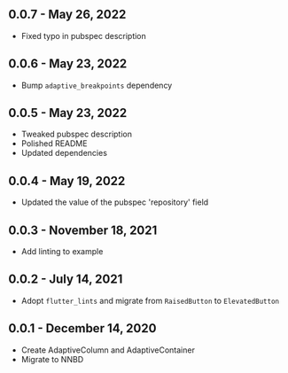## 0.0.7 - May 26, 2022

- Fixed typo in pubspec description

## 0.0.6 - May 23, 2022

- Bump `adaptive_breakpoints` dependency

## 0.0.5 - May 23, 2022

- Tweaked pubspec description
- Polished README
- Updated dependencies

## 0.0.4 - May 19, 2022

- Updated the value of the pubspec 'repository' field

## 0.0.3 - November 18, 2021

- Add linting to example

## 0.0.2 - July 14, 2021

- Adopt `flutter_lints` and migrate from `RaisedButton` to `ElevatedButton`

## 0.0.1 - December 14, 2020

- Create AdaptiveColumn and AdaptiveContainer
- Migrate to NNBD
